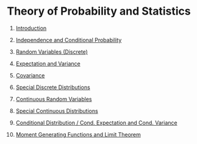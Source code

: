 Theory of Probability and Statistics
==============


 1. <a href="https://github.com/mirjalil/DataScience/blob/master/notebooks/statistics-probability/01-intro.ipynb">Introduction</a>  

 2. <a href="https://github.com/mirjalil/DataScience/blob/master/notebooks/statistics-probability/02-conditional-probability.ipynb">Independence and Conditional Probability</a>  

 3. <a href="https://github.com/mirjalil/DataScience/blob/master/notebooks/statistics-probability/03-random-variables.ipynb">Random Variables (Discrete)</a>  

 4. <a href="https://github.com/mirjalil/DataScience/blob/master/notebooks/statistics-probability/04-expectations_variance.ipynb">Expectation and Variance</a>  

 5. <a href="https://github.com/mirjalil/DataScience/blob/master/notebooks/statistics-probability/05_covariance.ipynb">Covariance</a>  

 6. <a href="https://github.com/mirjalil/DataScience/blob/master/notebooks/statistics-probability/06_discrete_distributions.ipynb">Special Discrete Distributions</a>  

 7. <a href="https://github.com/mirjalil/DataScience/blob/master/notebooks/statistics-probability/07_continuous_randomvariables.ipynb">Continuous Random Variables</a>  

 8. <a href="https://github.com/mirjalil/DataScience/blob/master/notebooks/statistics-probability/08_special-continuous-distributions.ipynb">Special Continuous Distributions</a>  

 9. <a href="https://github.com/mirjalil/DataScience/blob/master/notebooks/statistics-probability/09_conditional-distribution.ipynb">Conditional Distribution / Cond. Expectation and Cond. Variance</a>  

 10. <a href="https://github.com/mirjalil/DataScience/blob/master/notebooks/statistics-probability/10_moment-generating-functions.ipynb">Moment Generating Functions and Limit Theorem</a>  
 
